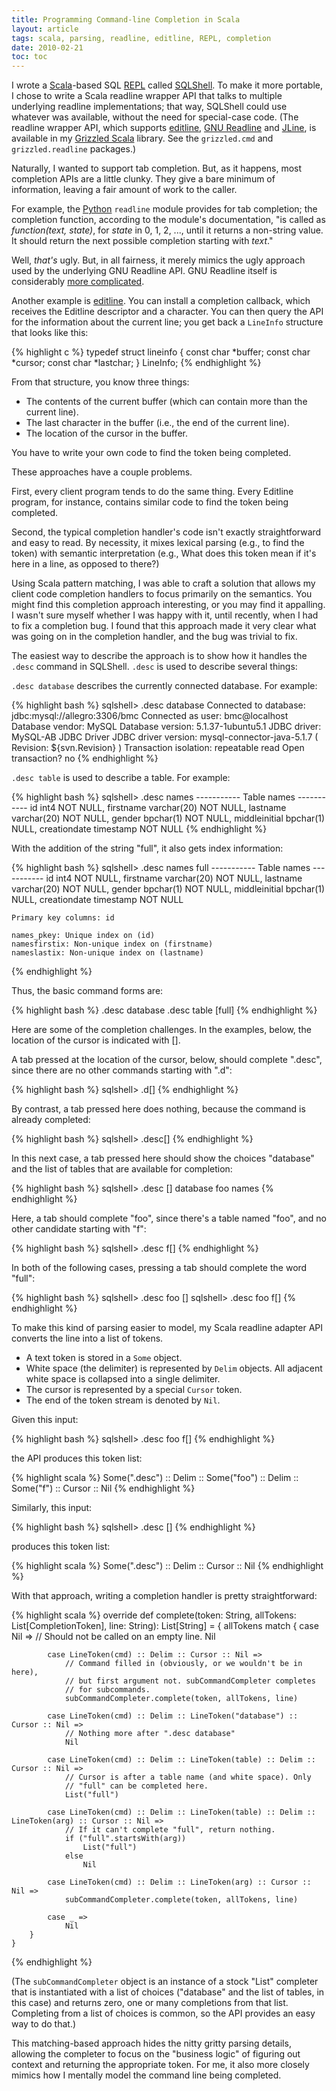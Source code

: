 ```yaml
---
title: Programming Command-line Completion in Scala
layout: article
tags: scala, parsing, readline, editline, REPL, completion
date: 2010-02-21
toc: toc
---
```


I wrote a [Scala][]-based SQL [REPL][] called [SQLShell][]. To make it more
portable, I chose to write a Scala readline wrapper API that talks to
multiple underlying readline implementations; that way, SQLShell could use
whatever was available, without the need for special-case code. (The
readline wrapper API, which supports [editline][], [GNU Readline][] and
[JLine][], is available in my [Grizzled Scala][] library. See the
`grizzled.cmd` and `grizzled.readline` packages.)

Naturally, I wanted to support tab completion. But, as it happens, most
completion APIs are a little clunky. They give a bare minimum of
information, leaving a fair amount of work to the caller.

For example, the [Python][] `readline` module provides for tab completion;
the completion function, according to the module's documentation, "is
called as *function(text, state)*, for *state* in 0, 1, 2, ..., until it
returns a non-string value. It should return the next possible completion
starting with *text*."

Well, *that's* ugly. But, in all fairness, it merely mimics the ugly
approach used by the underlying GNU Readline API. GNU Readline itself is
considerably [more complicated][].

Another example is [editline][]. You can install a completion callback,
which receives the Editline descriptor and a character. You can then query
the API for the information about the current line; you get back a
`LineInfo` structure that looks like this:

{% highlight c %}
    typedef struct lineinfo
    {
        const char *buffer;
        const char *cursor;
        const char *lastchar;
    }
    LineInfo;
{% endhighlight %}

From that structure, you know three things:

- The contents of the current buffer (which can contain more than
  the current line).
- The last character in the buffer (i.e., the end of the current line).
- The location of the cursor in the buffer.

You have to write your own code to find the token being completed.

These approaches have a couple problems.

First, every client program tends to do the same thing. Every
Editline program, for instance, contains similar code to find the
token being completed.

Second, the typical completion handler's code isn't exactly
straightforward and easy to read. By necessity, it mixes lexical
parsing (e.g., to find the token) with semantic interpretation
(e.g., What does this token mean if it's here in a line, as opposed
to there?)

Using Scala pattern matching, I was able to craft a solution that
allows my client code completion handlers to focus primarily on the
semantics. You might find this completion approach interesting, or
you may find it appalling. I wasn't sure myself whether I was happy
with it, until recently, when I had to fix a completion bug. I
found that this approach made it very clear what was going on in
the completion handler, and the bug was trivial to fix.

The easiest way to describe the approach is to show how it handles
the `.desc` command in SQLShell. `.desc` is used to describe
several things:

`.desc database` describes the currently connected database. For
example:

{% highlight bash %}
    sqlshell> .desc database
    Connected to database: jdbc:mysql://allegro:3306/bmc
    Connected as user:     bmc@localhost
    Database vendor:       MySQL
    Database version:      5.1.37-1ubuntu5.1
    JDBC driver:           MySQL-AB JDBC Driver
    JDBC driver version:   mysql-connector-java-5.1.7 ( Revision: ${svn.Revision} )
    Transaction isolation: repeatable read
    Open transaction?      no
{% endhighlight %}

`.desc table` is used to describe a table. For example:

{% highlight bash %}
    sqlshell> .desc names
    -----------
    Table names
    -----------
    id             int4 NOT NULL,
    firstname      varchar(20) NOT NULL,
    lastname       varchar(20) NOT NULL,
    gender         bpchar(1) NOT NULL,
    middleinitial  bpchar(1) NULL,
    creationdate   timestamp NOT NULL
{% endhighlight %}

With the addition of the string "full", it also gets index
information:

{% highlight bash %}
    sqlshell> .desc names full
    -----------
    Table names
    -----------
    id             int4 NOT NULL,
    firstname      varchar(20) NOT NULL,
    lastname       varchar(20) NOT NULL,
    gender         bpchar(1) NOT NULL,
    middleinitial  bpchar(1) NULL,
    creationdate   timestamp NOT NULL
    
    Primary key columns: id
    
    names_pkey: Unique index on (id)
    namesfirstix: Non-unique index on (firstname)
    nameslastix: Non-unique index on (lastname)
{% endhighlight %}

Thus, the basic command forms are:

{% highlight bash %}
    .desc database
    .desc table [full]
{% endhighlight %}

Here are some of the completion challenges. In the examples, below,
the location of the cursor is indicated with \[\].

A tab pressed at the location of the cursor, below, should complete
".desc", since there are no other commands starting with ".d":

{% highlight bash %}
    sqlshell> .d[]
{% endhighlight %}

By contrast, a tab pressed here does nothing, because the command
is already completed:

{% highlight bash %}
    sqlshell> .desc[]
{% endhighlight %}

In this next case, a tab pressed here should show the choices
"database" and the list of tables that are available for
completion:

{% highlight bash %}
    sqlshell> .desc []
    database
    foo
    names
{% endhighlight %}

Here, a tab should complete "foo", since there's a table named
"foo", and no other candidate starting with "f":

{% highlight bash %}
    sqlshell> .desc f[]
{% endhighlight %}

In both of the following cases, pressing a tab should complete the
word "full":

{% highlight bash %}
    sqlshell> .desc foo []
    sqlshell> .desc foo f[]
{% endhighlight %}

To make this kind of parsing easier to model, my Scala readline
adapter API converts the line into a list of tokens.

* A text token is stored in a `Some` object.
* White space (the delimiter) is represented by `Delim` objects.
  All adjacent white space is collapsed into a single delimiter.
* The cursor is represented by a special `Cursor` token.
* The end of the token stream is denoted by `Nil`.

Given this input:

{% highlight bash %}
    sqlshell> .desc foo f[]
{% endhighlight %}

the API produces this token list:

{% highlight scala %}
    Some(".desc") :: Delim :: Some("foo") :: Delim :: Some("f") :: Cursor :: Nil
{% endhighlight %}

Similarly, this input:

{% highlight bash %}
    sqlshell> .desc []
{% endhighlight %}

produces this token list:

{% highlight scala %}
    Some(".desc") :: Delim :: Cursor :: Nil
{% endhighlight %}

With that approach, writing a completion handler is pretty
straightforward:

{% highlight scala %}
    override def complete(token: String, allTokens: List[CompletionToken], line: String): List[String] =
    {
        allTokens match
        {
            case Nil =>
                // Should not be called on an empty line.
                Nil
    
            case LineToken(cmd) :: Delim :: Cursor :: Nil =>
                // Command filled in (obviously, or we wouldn't be in here),
                // but first argument not. subCommandCompleter completes
                // for subcommands.
                subCommandCompleter.complete(token, allTokens, line)
    
            case LineToken(cmd) :: Delim :: LineToken("database") :: Cursor :: Nil =>
                // Nothing more after ".desc database"
                Nil
    
            case LineToken(cmd) :: Delim :: LineToken(table) :: Delim :: Cursor :: Nil =>
                // Cursor is after a table name (and white space). Only
                // "full" can be completed here.
                List("full")
    
            case LineToken(cmd) :: Delim :: LineToken(table) :: Delim :: LineToken(arg) :: Cursor :: Nil =>
                // If it can't complete "full", return nothing.
                if ("full".startsWith(arg))
                    List("full")
                else
                    Nil
    
            case LineToken(cmd) :: Delim :: LineToken(arg) :: Cursor :: Nil =>
                subCommandCompleter.complete(token, allTokens, line)
    
            case _ =>
                Nil
        }
    }
{% endhighlight %}

(The `subCommandCompleter` object is an instance of a stock "List"
completer that is instantiated with a list of choices ("database" and the
list of tables, in this case) and returns zero, one or many completions
from that list. Completing from a list of choices is common, so the API
provides an easy way to do that.)

This matching-based approach hides the nitty gritty parsing
details, allowing the completer to focus on the "business logic" of
figuring out context and returning the appropriate token. For me,
it also more closely mimics how I mentally model the command line
being completed.

[Scala]: http://www.scala-lang.org/
[REPL]: http://en.wikipedia.org/wiki/Read-eval-print_loop
[SQLShell]: http://software.clapper.org/scala/sqlshell/
[editline]: http://www.thrysoee.dk/editline/
[GNU Readline]: http://tiswww.case.edu/php/chet/readline/rltop.html
[JLine]: http://jline.sourceforge.net/
[Grizzled Scala]: http://software.clapper.org/scala/grizzled-scala/
[Python]: http://www.python.org/
[more complicated]: http://tiswww.case.edu/php/chet/readline/readline.html#SEC44
[editline]: http://www.thrysoee.dk/editline/
